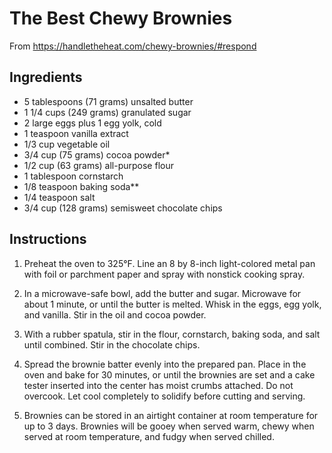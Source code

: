 # The Best Chewy Brownies

From https://handletheheat.com/chewy-brownies/#respond

## Ingredients

- 5 tablespoons (71 grams) unsalted butter
- 1 1/4 cups (249 grams) granulated sugar
- 2 large eggs plus 1 egg yolk, cold
- 1 teaspoon vanilla extract
- 1/3 cup vegetable oil
- 3/4 cup (75 grams) cocoa powder*
- 1/2 cup (63 grams) all-purpose flour
- 1 tablespoon cornstarch
- 1/8 teaspoon baking soda**
- 1/4 teaspoon salt
- 3/4 cup (128 grams) semisweet chocolate chips

## Instructions

1. Preheat the oven to 325°F. Line an 8 by 8-inch light-colored metal pan with foil or parchment paper and spray with nonstick cooking spray.

2. In a microwave-safe bowl, add the butter and sugar. Microwave for about 1 minute, or until the butter is melted. Whisk in the eggs, egg yolk, and vanilla. Stir in the oil and cocoa powder.

3. With a rubber spatula, stir in the flour, cornstarch, baking soda, and salt until combined. Stir in the chocolate chips.
   
4. Spread the brownie batter evenly into the prepared pan. Place in the oven and bake for 30 minutes, or until the brownies are set and a cake tester inserted into the center has moist crumbs attached. Do not overcook. Let cool completely to solidify before cutting and serving.
   
5. Brownies can be stored in an airtight container at room temperature for up to 3 days. Brownies will be gooey when served warm, chewy when served at room temperature, and fudgy when served chilled.
